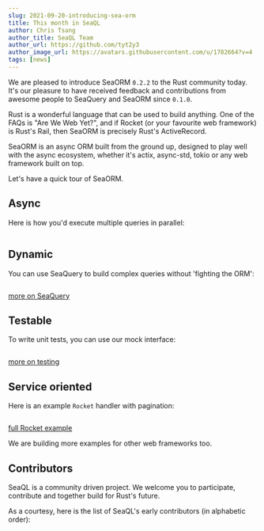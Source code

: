 ```yaml
---
slug: 2021-09-20-introducing-sea-orm
title: This month in SeaQL
author: Chris Tsang
author_title: SeaQL Team
author_url: https://github.com/tyt2y3
author_image_url: https://avatars.githubusercontent.com/u/1782664?v=4
tags: [news]
---
```


We are pleased to introduce SeaORM `0.2.2` to the Rust community today. It's our pleasure to have received feedback and contributions from awesome people to SeaQuery and SeaORM since `0.1.0`.

Rust is a wonderful language that can be used to build anything. One of the FAQs is "Are We Web Yet?", and if Rocket (or your favourite web framework) is Rust's Rail, then SeaORM is precisely Rust's ActiveRecord.

SeaORM is an async ORM built from the ground up, designed to play well with the async ecosystem, whether it's actix, async-std, tokio or any web framework built on top.

Let's have a quick tour of SeaORM.

## Async

Here is how you'd execute multiple queries in parallel:

```rust

```

## Dynamic

You can use SeaQuery to build complex queries without 'fighting the ORM':

```rust

```

[more on SeaQuery]()

## Testable

To write unit tests, you can use our mock interface:

```rust

```

[more on testing]()

## Service oriented

Here is an example `Rocket` handler with pagination:

```rust

```

[full Rocket example]()

We are building more examples for other web frameworks too.

## Contributors

SeaQL is a community driven project. We welcome you to participate, contribute and together build for Rust's future.

As a courtesy, here is the list of SeaQL's early contributors (in alphabetic order):
